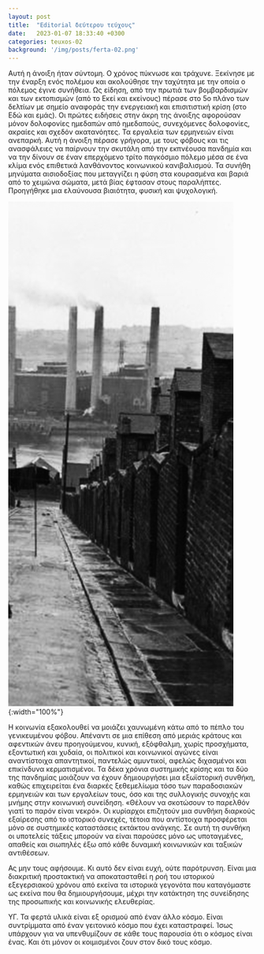 ```yaml
---
layout: post
title:  "Editorial δεύτερου τεύχους"
date:   2023-01-07 18:33:40 +0300
categories: teuxos-02
background: '/img/posts/ferta-02.png'
---
```

Αυτή η άνοιξη ήταν σύντομη. Ο χρόνος πύκνωσε και τράχυνε. Ξεκίνησε με
την έναρξη ενός πολέμου και ακολούθησε την ταχύτητα με την οποία ο
πόλεμος έγινε συνήθεια. Ως είδηση, από την πρωτιά των βομβαρδισμών και
των εκτοπισμών (από το Εκεί και εκείνους) πέρασε στο 5ο πλάνο των
δελτίων με σημείο αναφοράς την ενεργειακή και επισιτιστική κρίση (στο
Εδώ και εμάς). Οι πρώτες ειδήσεις στην άκρη της άνοιξης αφορούσαν
μόνον δολοφονίες ημεδαπών από ημεδαπούς, συνεχόμενες δολοφονίες,
ακραίες και σχεδόν ακατανόητες. Τα εργαλεία των ερμηνειών είναι
ανεπαρκή. Αυτή η άνοιξη πέρασε γρήγορα, με τους φόβους και τις
ανασφάλειες να παίρνουν την σκυτάλη από την εκπνέουσα πανδημία και να
την δίνουν σε έναν επερχόμενο τρίτο παγκόσμιο πόλεμο μέσα σε ένα κλίμα
ενός επιθετικά λανθάνοντος κοινωνικού κανιβαλισμού. Τα συνήθη μηνύματα
αισιοδοξίας που μεταγγίζει η φύση στα κουρασμένα και βαριά από το
χειμώνα σώματα, μετά βίας έφτασαν στους παραλήπτες. Προηγήθηκε μια
ελαύνουσα βιαιότητα, φυσική και ψυχολογική.

![image tooltip here](/img/posts/editorial-2.png){:width="100%"}

Η κοινωνία εξακολουθεί να μοιάζει χαυνωμένη κάτω από το πέπλο του
γενικευμένου φόβου. Απέναντι σε μια επίθεση από μεριάς κράτους και
αφεντικών άνευ προηγούμενου, κυνική, εξόφθαλμη, χωρίς προσχήματα,
εξοντωτική και χυδαία, οι πολιτικοί και κοινωνικοί αγώνες είναι
αναντίστοιχα απαντητικοί, παντελώς αμυντικοί, αφελώς διχασμένοι και
επικίνδυνα κερματισμένοι. Τα δέκα χρόνια συστημικής κρίσης και τα δύο
της πανδημίας μοιάζουν να έχουν δημιουργήσει μια εξωϊστορική συνθήκη,
καθώς επιχειρείται ένα διαρκές ξεθεμελίωμα τόσο των παραδοσιακών
ερμηνειών και των εργαλείων τους, όσο και της συλλογικής συνοχής και
μνήμης στην κοινωνική συνείδηση. «Θέλουν να σκοτώσουν το παρελθόν
γιατί το παρόν είναι νεκρό». Οι κυρίαρχοι επιζητούν μια συνθήκη
διαρκούς εξαίρεσης από το ιστορικό συνεχές, τέτοια που αντίστοιχα
προσφέρεται μόνο σε συστημικές καταστάσεις εκτάκτου ανάγκης. Σε αυτή
τη συνθήκη οι υποτελείς τάξεις μπορούν να είναι παρούσες μόνο ως
υποταγμένες, απαθείς και σιωπηλές έξω από κάθε δυναμική κοινωνικών και
ταξικών αντιθέσεων.

Ας μην τους αφήσουμε. Κι αυτό δεν είναι ευχή, ούτε παρότρυνση. Είναι
μια διακριτική προστακτική να αποκατασταθεί η ροή του ιστορικού
εξεγερσιακού χρόνου από εκείνα τα ιστορικά γεγονότα που καταγόμαστε ως
εκείνα που θα δημιουργήσουμε, μέχρι την κατάκτηση της συνείδησης της
προσωπικής και κοινωνικής ελευθερίας.



ΥΓ. Τα φερτά υλικά είναι εξ ορισμού από έναν άλλο κόσμο. Είναι
συντρίμματα από έναν γειτονικό κόσμο που έχει καταστραφεί. Ίσως
υπάρχουν για να υπενθυμίζουν σε κάθε τους παρουσία ότι ο κόσμος είναι
ένας. Και ότι μόνον οι κοιμισμένοι ζουν στον δικό τους κόσμο.
